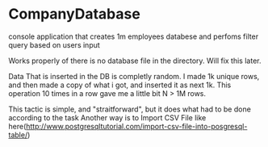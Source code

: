 # CompanyDatabase
console application that creates 1m employees databese and perfoms filter query based on users input

Works properly of there is no database file in the directory. Will fix this later. 

Data That is inserted in the DB is completly random.
I made 1k unique rows, and then made a copy of what i got, and inserted it as next 1k.
This operation 10 times in a row gave me a little bit N > 1M rows.

This tactic is simple, and "straitforward", but it does what had to be done according to the task
Another way is to Import CSV File like here(http://www.postgresqltutorial.com/import-csv-file-into-posgresql-table/)
